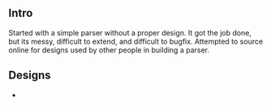 ## Intro
Started with a simple parser without a proper design. It got the job done, but its messy, difficult to extend, and difficult to bugfix. Attempted to source online for designs used by other people in building a parser.

## Designs
- 
